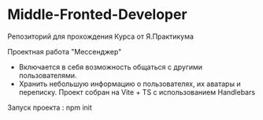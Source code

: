 # Middle-Fronted-Developer
Репозиторий для прохождения Курса от Я.Практикума

Проектная работа "Мессенджер"
- Включается в себя возможность общаться с другими пользователями.
- Хранить небольшую информацию о пользователях, их аватары и переписку.
Проект собран на Vite + TS с использованием Handlebars

Запуск проекта : npm init
